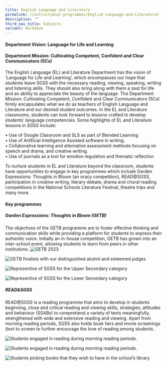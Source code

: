 ```yaml
---
title: English Language and Literature
permalink: /instructional-programmes/English-Language-and-Literature/
description: ""
third_nav_title: Subjects
variant: markdown
---
```

#### Department Vision: Language for Life and Learning

#### Department Mission: Cultivating Competent, Confident and Clear Communicators (5Cs)

The English Language (EL) and Literature Department has the vision of ‘Language for Life and Learning’, which encompasses our hope that students leave SGSS with the necessary reading, viewing, speaking, writing and listening skills. They should also bring along with them a zest for life and an ability to appreciate the beauty of the language. The Department Mission: Cultivating Competent, Confident and Clear Communicators (5Cs) firmly encapsulates what we do as teachers of English Language and Literature and our desired student outcomes.
In the EL and Literature classrooms, students can look forward to lessons crafted to develop students’ language competencies. Some highlights of EL and Literature lessons in SGSS include:

•	Use of Google Classroom and SLS as part of Blended Learning <br>
•	Use of Artificial Intelligence Assisted software in writing.<br>
•	Collaborative learning and alternative assessment methods focusing on speech and drama, and creative writing.<br>
•	Use of journals as a tool for emotion regulation and thematic reflection

To nurture students in EL and Literature beyond the classroom, students have opportunities to engage in key programmes which include Garden Expressions: Thoughts in Bloom (an oracy competition), READ@SGSS, participation in creative writing, literary debate, drama and choral reading competitions in the National Schools Literature Festival, theatre trips and many more.

#### Key programmes
##### Garden Expressions: Thoughts in Bloom (GETB)
The objectives of the GETB programme are to foster effective thinking and communication skills while providing a platform for students to express their authentic voice. Initially an in-house competition, GETB has grown into an inter-school event, allowing students to learn from peers in other institutions. 
![GETB 2023](/images/el2024%20(7).jpeg)

![GETB finalists with our distinguished alumni and esteemed judges](/images/el2024%20(5).jpeg)

![Representive of SGSS for the Upper Secondary category](/images/el2024%20(4).jpeg)

![Representive of SGSS for the Lower Secondary category](/images/el2024%20(6).jpeg)

##### READ&amp;SGSS

READ@SGSS is a reading programme that aims to develop in students beginning, close and critical reading and viewing skills, strategies, attitudes and behaviour (SSABs) to comprehend a variety of texts meaningfully, strengthened with wide and extensive reading and viewing. Apart from morning reading periods, SGSS also holds book fairs and movie screenings (text to screen to further encourage the love of reading among  students. 

![Students engaged in reading during morning reading periods.](/images/el2024%20(2).jpeg)

![Students engaged in reading during morning reading periods.](/images/el2024%20(1).jpeg)

![Students picking books that they wish to have in the school’s library](/images/el2024%20(3).jpeg)
